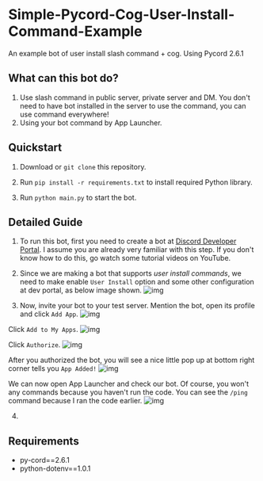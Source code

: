 # Simple-Pycord-Cog-User-Install-Command-Example
An example bot of user install slash command + cog. Using Pycord 2.6.1

What can this bot do?
-----------------
1. Use slash command in public server, private server and DM. You don't need to have bot installed in the server to use the command, you can use command everywhere!
2. Using your bot command by App Launcher.

Quickstart
-----------------
1. Download or `git clone` this repository.

2. Run `pip install -r requirements.txt` to install required Python library.

3. Run `python main.py` to start the bot.

Detailed Guide
-----------------
1. To run this bot, first you need to create a bot at [Discord Developer Portal](https://discord.com/developers/applications). I assume you are already very familiar with this step. If you don't know how to do this, go watch some tutorial videos on YouTube.

2. Since we are making a bot that supports *user install commands*, we need to make enable `User Install` option and some other configuration at dev portal, as below image shown.
![img](https://github.com/user-attachments/assets/033a103c-352b-49a0-bbb6-5468d26a6b3b)

3. Now, invite your bot to your test server. Mention the bot, open its profile and click `Add App`.
![img](https://github.com/user-attachments/assets/423bd044-7b2a-4f73-9318-596b1d8a9867)

Click `Add to My Apps`.
![img](https://github.com/user-attachments/assets/1b65dc01-1a27-43c4-b309-d6a5718cc52d)

Click `Authorize`.
![img](https://github.com/user-attachments/assets/2228ff51-bb7d-43ed-ba47-e8d936ed4134)

After you authorized the bot, you will see a nice little pop up at bottom right corner tells you `App Added!`
![img](https://github.com/user-attachments/assets/41acd646-a395-4c5b-85f2-b29f5eaa6e29)

We can now open App Launcher and check our bot. Of course, you won't any commands because you haven't run the code. You can see the `/ping` command because I ran the code earlier.
![img](https://github.com/user-attachments/assets/8e1dc29a-3fff-4991-a9e5-6ddef5d729c1)

4. 

Requirements
-----------------
- py-cord==2.6.1
- python-dotenv==1.0.1
